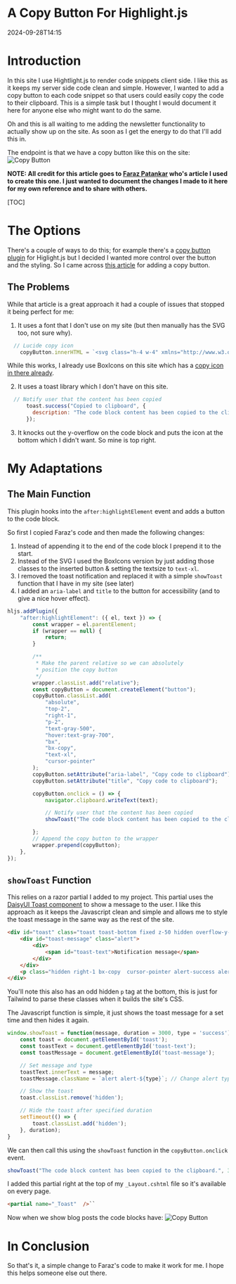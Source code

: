 ﻿# A Copy Button For Highlight.js
<!--category-- DaisyUI, Tailwind, Highlight.js, Javascript -->
<datetime class="hidden">2024-09-28T14:15</datetime>

# Introduction
In this site I use Hightlight.js to render code snippets client side. I like this as it keeps my server side code clean and simple. However, I wanted to add a copy button to each code snippet so that users could easily copy the code to their clipboard. This is a simple task but I thought I would document it here for anyone else who might want to do the same.

Oh and this is all waiting to me adding the newsletter functionality to actually show up on the site. As soon as I get the energy to do that I'll add this in.

The endpoint is that we have a copy button like this on the site:
![Copy Button](copybutton.png)

**NOTE: All credit for this article goes to [Faraz Patankar](https://dev.to/farazpatankar/highlightjs-copy-button-plugin-3dld) who's article I used to create this one. I just wanted to document the changes I made to it here for my own reference and to share with others.**

[TOC]

# The Options
There's a couple of ways to do this; for example there's a [copy button plugin](https://github.com/arronhunt/highlightjs-copy) for Higlight.js but I decided I wanted more control over the button and the styling. So I came across [this article](https://dev.to/farazpatankar/highlightjs-copy-button-plugin-3dld) for adding a copy button. 

## The Problems
While that article is a great approach it had a couple of issues that stopped it being perfect for me:

1. It uses a font that I don't use on my site (but then manually has the SVG too, not sure why).
```javascript
  // Lucide copy icon
    copyButton.innerHTML = `<svg class="h-4 w-4" xmlns="http://www.w3.org/2000/svg" width="24" height="24" viewBox="0 0 24 24" fill="none" stroke="currentColor" stroke-width="2" stroke-linecap="round" stroke-linejoin="round" class="lucide lucide-copy"><rect width="14" height="14" x="8" y="8" rx="2" ry="2"/><path d="M4 16c-1.1 0-2-.9-2-2V4c0-1.1.9-2 2-2h10c1.1 0 2 .9 2 2"/></svg>`;
```
While this works, I already use BoxIcons on this site which has a [copy icon in there already](https://icon-sets.iconify.design/bx/copy/). 

2. It uses a toast library which I don't have on this site.
```javascript
  // Notify user that the content has been copied
      toast.success("Copied to clipboard", {
        description: "The code block content has been copied to the clipboard.",
      });
```
3. It knocks out the y-overflow on the code block and puts the icon at the bottom which I didn't want. So mine is top right.

# My Adaptations

## The Main Function
This plugin hooks into the `after:highlightElement` event and adds a button to the code block.

So first I copied Faraz's code and then made the following changes:

1. Instead of appending it to the end of the code block I prepend it to the start.
2. Instead of the SVG I used the BoxIcons version by just adding those classes to the inserted button & setting the textsize to `text-xl`.
3. I removed the toast notification and replaced it with a simple `showToast` function that I have in my site (see later)
4. I added an `aria-label` and `title` to the button for accessibility (and to give a nice hover effect).

```javascript
hljs.addPlugin({
    "after:highlightElement": ({ el, text }) => {
        const wrapper = el.parentElement;
        if (wrapper == null) {
            return;
        }

        /**
         * Make the parent relative so we can absolutely
         * position the copy button
         */
        wrapper.classList.add("relative");
        const copyButton = document.createElement("button");
        copyButton.classList.add(
            "absolute",
            "top-2",
            "right-1",
            "p-2",
            "text-gray-500",
            "hover:text-gray-700",
            "bx",
            "bx-copy",
            "text-xl",
            "cursor-pointer"
        );
        copyButton.setAttribute("aria-label", "Copy code to clipboard");
        copyButton.setAttribute("title", "Copy code to clipboard");

        copyButton.onclick = () => {
            navigator.clipboard.writeText(text);

            // Notify user that the content has been copied
            showToast("The code block content has been copied to the clipboard.", 3000, "success");

        };
        // Append the copy button to the wrapper
        wrapper.prepend(copyButton);
    },
});
```

## `showToast` Function
This relies on a razor partial I added to my project. 
This partial uses the [DaisyUI Toast component](https://daisyui.com/components/toast/) to show a message to the user. 
I like this approach as it keeps the Javascript clean and simple and allows me to style the toast message in the same way as the rest of the site.


```html
<div id="toast" class="toast toast-bottom fixed z-50 hidden overflow-y-hidden">
    <div id="toast-message" class="alert">
        <div>
            <span id="toast-text">Notification message</span>
        </div>
    </div>
    <p class="hidden right-1 bx-copy  cursor-pointer alert-success alert-warning alert-error alert-info"></p>
</div>
```
You'll note this also has an odd hidden `p` tag at the bottom, this is just for Tailwind to parse these classes when it builds the site's CSS.

The Javascript function is simple, it just shows the toast message for a set time and then hides it again. 

```javascript
window.showToast = function(message, duration = 3000, type = 'success') {
    const toast = document.getElementById('toast');
    const toastText = document.getElementById('toast-text');
    const toastMessage = document.getElementById('toast-message');

    // Set message and type
    toastText.innerText = message;
    toastMessage.className = `alert alert-${type}`; // Change alert type (success, warning, error)

    // Show the toast
    toast.classList.remove('hidden');

    // Hide the toast after specified duration
    setTimeout(() => {
        toast.classList.add('hidden');
    }, duration);
}
```

We can then call this using the `showToast` function in the `copyButton.onclick` event.

```javascript
showToast("The code block content has been copied to the clipboard.", 3000, "success");
```
I added this partial right at the top of my `_Layout.cshtml` file so it's available on every page.

```html
<partial name="_Toast"  />``
```

Now when we show blog posts the code blocks have:
![Copy Button](copybutton.png)

# In Conclusion
So that's it, a simple change to Faraz's code to make it work for me. I hope this helps someone else out there.